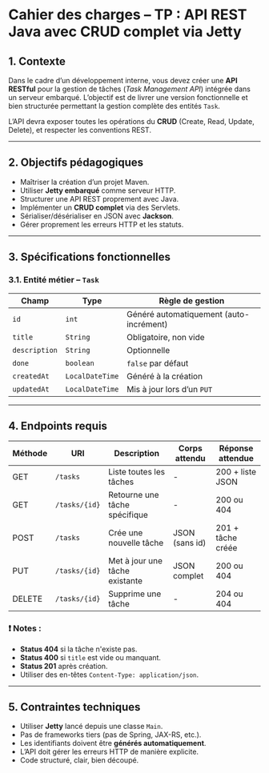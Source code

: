 # Cahier des charges – TP : API REST Java avec CRUD complet via Jetty

## **1. Contexte**

Dans le cadre d’un développement interne, vous devez créer une **API RESTful** pour la gestion de tâches (*Task Management API*) intégrée dans un serveur embarqué. L’objectif est de livrer une version fonctionnelle et bien structurée permettant la gestion complète des entités `Task`.

L’API devra exposer toutes les opérations du **CRUD** (Create, Read, Update, Delete), et respecter les conventions REST.

---

## **2. Objectifs pédagogiques**

- Maîtriser la création d’un projet Maven.
- Utiliser **Jetty embarqué** comme serveur HTTP.
- Structurer une API REST proprement avec Java.
- Implémenter un **CRUD complet** via des Servlets.
- Sérialiser/désérialiser en JSON avec **Jackson**.
- Gérer proprement les erreurs HTTP et les statuts.

---

## **3. Spécifications fonctionnelles**

### 3.1. Entité métier – `Task`

| Champ | Type | Règle de gestion |
| --- | --- | --- |
| `id` | `int` | Généré automatiquement (auto-incrément) |
| `title` | `String` | Obligatoire, non vide |
| `description` | `String` | Optionnelle |
| `done` | `boolean` | `false` par défaut |
| `createdAt` | `LocalDateTime` | Généré à la création |
| `updatedAt` | `LocalDateTime` | Mis à jour lors d’un `PUT` |

---

## **4. Endpoints requis**

| Méthode | URI | Description | Corps attendu | Réponse attendue |
| --- | --- | --- | --- | --- |
| GET | `/tasks` | Liste toutes les tâches | - | 200 + liste JSON |
| GET | `/tasks/{id}` | Retourne une tâche spécifique | - | 200 ou 404 |
| POST | `/tasks` | Crée une nouvelle tâche | JSON (sans id) | 201 + tâche créée |
| PUT | `/tasks/{id}` | Met à jour une tâche existante | JSON complet | 200 ou 404 |
| DELETE | `/tasks/{id}` | Supprime une tâche | - | 204 ou 404 |

### ❗ Notes :

- **Status 404** si la tâche n'existe pas.
- **Status 400** si `title` est vide ou manquant.
- **Status 201** après création.
- Utiliser des en-têtes `Content-Type: application/json`.

---

## **5. Contraintes techniques**

- Utiliser **Jetty** lancé depuis une classe `Main`.
- Pas de frameworks tiers (pas de Spring, JAX-RS, etc.).
- Les identifiants doivent être **générés automatiquement**.
- L’API doit gérer les erreurs HTTP de manière explicite.
- Code structuré, clair, bien découpé.